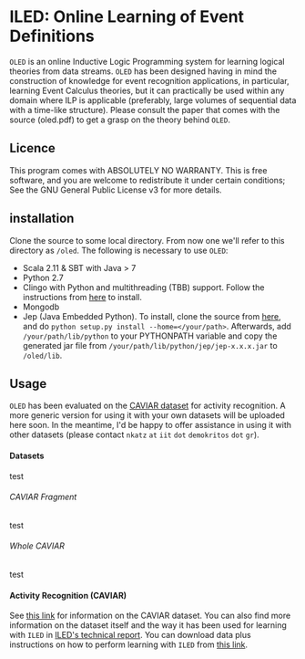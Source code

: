 # ILED: Online Learning of Event Definitions


``OLED`` is an online Inductive Logic Programming system for learning logical theories from data streams. ``OLED`` has been designed having in mind the construction of knowledge for event recognition applications, in particular, learning Event Calculus theories, but it can practically be used within any domain where ILP is applicable (preferably, large volumes of sequential data with a time-like structure). Please consult the paper that comes with the source (oled.pdf) to get a grasp on the theory behind ``OLED``.

## Licence

This program comes with ABSOLUTELY NO WARRANTY. This is free software, and you are welcome to redistribute it under certain conditions; See the GNU General Public License v3 for more details.

## installation

Clone the source to some local directory. From now one we'll refer to this directory as `/oled`. The following is necessary to use ``OLED``:

* Scala 2.11 & SBT with Java > 7
* Python 2.7
* Clingo with Python and multithreading (TBB) support. Follow the instructions from [here](http://potassco.sourceforge.net/) to install.
* Mongodb
* Jep (Java Embedded Python). To install, clone the source from [here](https://github.com/mrj0/jep), and do `python setup.py install --home=</your/path>`. Afterwards, add `/your/path/lib/python` to your PYTHONPATH variable and copy the generated jar file from `/your/path/lib/python/jep/jep-x.x.x.jar` to `/oled/lib`.

## Usage

``OLED`` has been evaluated on the [CAVIAR dataset](http://homepages.inf.ed.ac.uk/rbf/CAVIARDATA1/) for activity recognition. A more generic version for using it with your own datasets will be uploaded here soon. In the meantime, I'd be happy to offer assistance in using it with other datasets (please contact ``nkatz`` ``at`` ``iit`` ``dot`` ``demokritos`` ``dot`` ``gr``).

#### Datasets

test

###### CAVIAR Fragment

test

###### Whole CAVIAR

test



#### Activity Recognition (CAVIAR)

See [this link](http://homepages.inf.ed.ac.uk/rbf/CAVIARDATA1/) for information on the CAVIAR dataset. You can also find more information on the dataset itself and the way it has been used for learning with ``ILED`` in [ILED's technical report](http://arxiv.org/pdf/1402.5988v2.pdf). You can download data plus instructions on how to perform learning with ``ILED`` from [this link](http://users.iit.demokritos.gr/~nkatz/ILED-data/CAVIAR.tar.gz).







